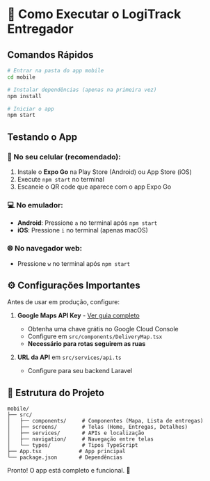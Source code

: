 # 🚀 Como Executar o LogiTrack Entregador

## Comandos Rápidos

```bash
# Entrar na pasta do app mobile
cd mobile

# Instalar dependências (apenas na primeira vez)
npm install

# Iniciar o app
npm start
```

## Testando o App

### 📱 No seu celular (recomendado):
1. Instale o **Expo Go** na Play Store (Android) ou App Store (iOS)
2. Execute `npm start` no terminal
3. Escaneie o QR code que aparece com o app Expo Go

### 💻 No emulador:
- **Android**: Pressione `a` no terminal após `npm start`
- **iOS**: Pressione `i` no terminal (apenas macOS)

### 🌐 No navegador web:
- Pressione `w` no terminal após `npm start`

## ⚙️ Configurações Importantes

Antes de usar em produção, configure:

1. **Google Maps API Key** - [Ver guia completo](mobile/GOOGLE_MAPS_SETUP.md)
   - Obtenha uma chave grátis no Google Cloud Console
   - Configure em `src/components/DeliveryMap.tsx`
   - **Necessário para rotas seguirem as ruas**

2. **URL da API** em `src/services/api.ts`
   - Configure para seu backend Laravel

## 📁 Estrutura do Projeto

```
mobile/
├── src/
│   ├── components/     # Componentes (Mapa, Lista de entregas)
│   ├── screens/        # Telas (Home, Entregas, Detalhes)
│   ├── services/       # APIs e localização
│   ├── navigation/     # Navegação entre telas
│   └── types/          # Tipos TypeScript
├── App.tsx            # App principal
└── package.json       # Dependências
```

Pronto! O app está completo e funcional. 🎉
